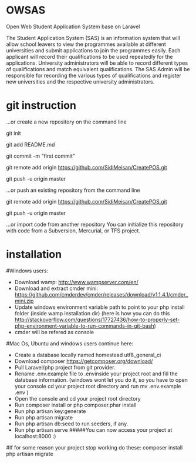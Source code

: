 # OWSAS
Open Web Student Application System base on Laravel

The Student Application System (SAS) is an information system that will allow school leavers to view the programmes available at different universities and submit applications to join the programmes easily. Each applicant will record their qualifications to be used repeatedly for the applications. University administrators will be able to record different types of qualifications and match equivalent qualifications. The SAS Admin will be responsible for recording the various types of qualifications and register new universities and the respective university administrators.

# git instruction
…or create a new repository on the command line

git init

git add README.md

git commit -m "first commit"

git remote add origin https://github.com/SidiMeisan/CreatePOS.git

git push -u origin master


…or push an existing repository from the command line

git remote add origin https://github.com/SidiMeisan/CreatePOS.git

git push -u origin master


…or import code from another repository
You can initialize this repository with code from a Subversion, Mercurial, or TFS project.

# installation
#Windows users:

- Download wamp: http://www.wampserver.com/en/
- Download and extract cmder mini: https://github.com/cmderdev/cmder/releases/download/v1.1.4.1/cmder_mini.zip
- Update windows environment variable path to point to your php install folder (inside wamp installation dir) (here is how you can do this http://stackoverflow.com/questions/17727436/how-to-properly-set-php-environment-variable-to-run-commands-in-git-bash)
- cmder will be refered as console

#Mac Os, Ubuntu and windows users continue here:

- Create a database locally named homestead utf8_general_ci
- Download composer https://getcomposer.org/download/
- Pull Laravel/php project from git provider.
- Rename .env.example file to .envinside your project root and fill the database information. (windows wont let you do it, so you have to open your console cd your project root directory and run mv .env.example .env )
- Open the console and cd your project root directory
- Run composer install or php composer.phar install
- Run php artisan key:generate
- Run php artisan migrate
- Run php artisan db:seed to run seeders, if any.
- Run php artisan serve
#####You can now access your project at localhost:8000 :)

#If for some reason your project stop working do these:
composer install
php artisan migrate
